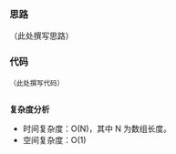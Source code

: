 ### 思路

（此处撰写思路）

### 代码


```java（此处换成你的语言，比如js，py 等）
（此处撰写代码）


```

**复杂度分析**
- 时间复杂度：O(N)，其中 N 为数组长度。
- 空间复杂度：O(1)

